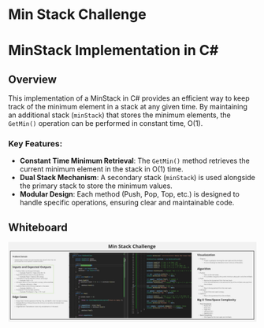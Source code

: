 ﻿# Min Stack Challenge

# MinStack Implementation in C#

## Overview

This implementation of a MinStack in C# provides an efficient way to keep track of the minimum element in a stack at any given time. By maintaining an additional stack (`minStack`) that stores the minimum elements, the `GetMin()` operation can be performed in constant time, O(1). 

### Key Features:
- **Constant Time Minimum Retrieval**: The `GetMin()` method retrieves the current minimum element in the stack in O(1) time.
- **Dual Stack Mechanism**: A secondary stack (`minStack`) is used alongside the primary stack to store the minimum values.
- **Modular Design**: Each method (Push, Pop, Top, etc.) is designed to handle specific operations, ensuring clear and maintainable code.


## Whiteboard
![**Challenge Whiteboard**](https://github.com/AyaAl-wahidi/Challenges-and-data-structures/blob/main/Data%20Structures/StackAndQueue/StackAndQueue/MinStack/Assests/MinStackChallenge-WB.jpg)

